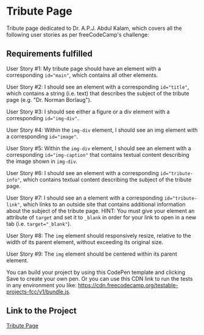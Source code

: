 # Tribute Page

Tribute page dedicated to Dr. A.P.J. Abdul Kalam, which covers all the following user stories as per freeCodeCamp's challenge:

## Requirements fulfilled
 

User Story #1: My tribute page should have an element with a corresponding ```id="main"```, which contains all other elements.

User Story #2: I should see an element with a corresponding ```id="title"```, which contains a string (i.e. text) that describes the subject of the tribute page (e.g. "Dr. Norman Borlaug").

User Story #3: I should see either a figure or a div element with a corresponding ```id="img-div"```.

User Story #4: Within the ```img-div``` element, I should see an img element with a corresponding ```id="image"```.

User Story #5: Within the ```img-div``` element, I should see an element with a corresponding ```id="img-caption"``` that contains textual content describing the image shown in ```img-div```.

User Story #6: I should see an element with a corresponding ```id="tribute-info"```, which contains textual content describing the subject of the tribute page.

User Story #7: I should see an a element with a corresponding ```id="tribute-link"```, which links to an outside site that contains additional information about the subject of the tribute page. HINT: You must give your element an attribute of ```target``` and set it to ```_blank``` in order for your link to open in a new tab (i.e. ```target="_blank"```).

User Story #8: The ```img``` element should responsively resize, relative to the width of its parent element, without exceeding its original size.

User Story #9: The ```img``` element should be centered within its parent element.

You can build your project by using this CodePen template and clicking Save to create your own pen. Or you can use this CDN link to run the tests in any environment you like: https://cdn.freecodecamp.org/testable-projects-fcc/v1/bundle.js.

## Link to the Project

[Tribute Page](https://codepen.io/abhilipsasahoo03/pen/PoOPEZM) 
